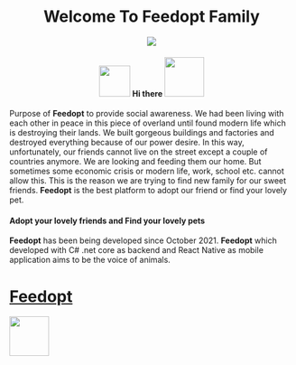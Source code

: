 <h1 style="" align="center">Welcome To Feedopt Family</h1>

<p align="center">
<img src="https://user-images.githubusercontent.com/77804034/172106495-7e62aa5b-4c21-4336-acd5-8a502cbddfbe.jpg"/>
</p>

<h4 align="center"> <img src="https://user-images.githubusercontent.com/77804034/172110962-7eb07c2f-61b6-4f36-8674-f1acea2f1354.png" style="width:55px; heigth:55px"> Hi there <img src="https://user-images.githubusercontent.com/77804034/172110809-7a21c8ca-e90a-46a7-99a4-0ee70327088c.png" style="width:70px; heigth:70px"></h4>
<p>Purpose of <strong>Feedopt</strong> to provide social awareness. We had been living with each other in peace in this piece of overland until found modern life which is destroying their lands. We built gorgeous buildings and factories and destroyed everything because of our power desire. In this way, unfortunately, our friends cannot live on the street except a couple of countries  anymore. We are looking and feeding them our home. But sometimes some economic crisis or modern life, work, school etc. cannot allow this. This is the reason we are trying to find new family for our sweet friends. <strong>Feedopt</strong> is the best platform to adopt our friend or find your lovely pet.</p>

<h4>Adopt your lovely friends and Find your lovely pets</h4>

<p> <strong>Feedopt</strong> has been being developed since October 2021. <strong>Feedopt</strong> which developed with C# .net core as backend and React Native as mobile application aims to be the voice of animals. </p>

<a id="feedopt" href="https://feedopt.com/"><h1>Feedopt</h1></a>

<img src="https://user-images.githubusercontent.com/77804034/172111330-35db4cb3-8f69-4b8a-a233-23c642c6f81a.jpg" style="width:70px; heigth:70px"/>
